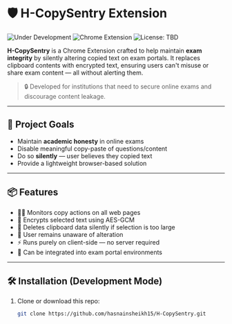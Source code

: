 # 🛡️ H-CopySentry Extension

![Under Development](https://img.shields.io/badge/status-under--development-yellow)
![Chrome Extension](https://img.shields.io/badge/platform-chrome-blue)
![License: TBD](https://img.shields.io/badge/license-TBD-lightgrey)

**H-CopySentry** is a Chrome Extension crafted to help maintain **exam integrity** by silently altering copied text on exam portals. It replaces clipboard contents with encrypted text, ensuring users can't misuse or share exam content — all without alerting them.

> 🔒 Developed for institutions that need to secure online exams and discourage content leakage.

---

## 🎯 Project Goals

- Maintain **academic honesty** in online exams
- Disable meaningful copy-paste of questions/content
- Do so **silently** — user believes they copied text
- Provide a lightweight browser-based solution

---

## 📦 Features

- 🕵️‍♂️ Monitors copy actions on all web pages
- 🔐 Encrypts selected text using AES-GCM
- 🧹 Deletes clipboard data silently if selection is too large
- 🧠 User remains unaware of alteration
- ⚡ Runs purely on client-side — no server required
- 🧩 Can be integrated into exam portal environments

---

<!--
## 🖼️ Screenshots

> 📸 Add these after UI or admin interface is built.

| Extension Icon | Copy Behavior | Developer Tools Log |
|----------------|---------------|----------------------|
| ![Icon](assets/icons/48x48.jpg) | ![Copy Demo](docs/demo-copy.gif) | ![Console](docs/devtools-log.png) |

--- -->
<!--
## 📽️ Demo

> 📹 Full walkthrough video will be added soon.

For now, here's what it looks like in action:

![Demo GIF](docs/demo-gif.gif)

--- -->

## 🛠️ Installation (Development Mode)

1. Clone or download this repo:
   ```bash
   git clone https://github.com/hasnainsheikh15/H-CopySentry.git
   ```
